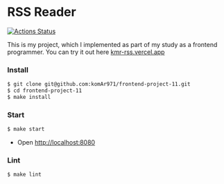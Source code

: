 # RSS Reader

[![Actions Status](https://github.com/komAr971/frontend-project-11/actions/workflows/hexlet-check.yml/badge.svg)](https://github.com/komAr971/frontend-project-11/actions)

This is my project, which I implemented as part of my study as a frontend programmer. You can try it out here [kmr-rss.vercel.app](https://kmr-rss.vercel.app/)

### Install

```bash
$ git clone git@github.com:komAr971/frontend-project-11.git
$ cd frontend-project-11
$ make install
```

### Start

```bash
$ make start
```

- Open <http://localhost:8080>

### Lint

```bash
$ make lint
```

